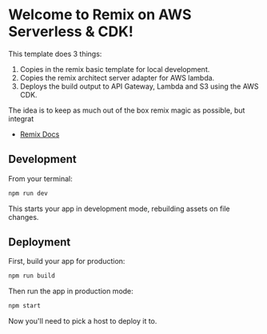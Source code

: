 # Welcome to Remix on AWS Serverless & CDK!

This template does 3 things:
1. Copies in the remix basic template for local development.
2. Copies the remix architect server adapter for AWS lambda.
3. Deploys the build output to API Gateway, Lambda and S3 using the AWS CDK.

The idea is to keep as much out of the box remix magic as possible, but integrat

- [Remix Docs](https://remix.run/docs)

## Development

From your terminal:

```sh
npm run dev
```

This starts your app in development mode, rebuilding assets on file changes.

## Deployment

First, build your app for production:

```sh
npm run build
```

Then run the app in production mode:

```sh
npm start
```

Now you'll need to pick a host to deploy it to.

